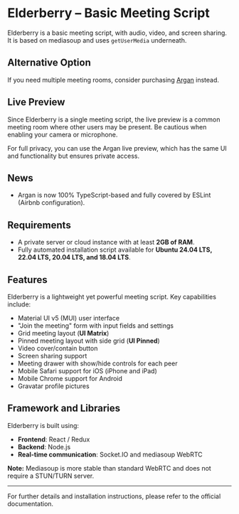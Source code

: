# Elderberry – Basic Meeting Script

Elderberry is a basic meeting script, with audio, video, and screen sharing. It is based on mediasoup and uses `getUserMedia` underneath.

## Alternative Option
If you need multiple meeting rooms, consider purchasing [Argan](https://codecanyon.net/item/argan-enterprise-meetings-platform-with-messaging-chat-audio-and-video-via-getusermedia/42356636) instead.

## Live Preview
Since Elderberry is a single meeting script, the live preview is a common meeting room where other users may be present. Be cautious when enabling your camera or microphone.

For full privacy, you can use the Argan live preview, which has the same UI and functionality but ensures private access.

## News
- Argan is now 100% TypeScript-based and fully covered by ESLint (Airbnb configuration).

## Requirements
- A private server or cloud instance with at least **2GB of RAM**.
- Fully automated installation script available for **Ubuntu 24.04 LTS, 22.04 LTS, 20.04 LTS, and 18.04 LTS**.

## Features
Elderberry is a lightweight yet powerful meeting script. Key capabilities include:

- Material UI v5 (MUI) user interface
- "Join the meeting" form with input fields and settings
- Grid meeting layout (**UI Matrix**)
- Pinned meeting layout with side grid (**UI Pinned**)
- Video cover/contain button
- Screen sharing support
- Meeting drawer with show/hide controls for each peer
- Mobile Safari support for iOS (iPhone and iPad)
- Mobile Chrome support for Android
- Gravatar profile pictures

## Framework and Libraries
Elderberry is built using:
- **Frontend**: React / Redux
- **Backend**: Node.js
- **Real-time communication**: Socket.IO and mediasoup WebRTC

**Note:** Mediasoup is more stable than standard WebRTC and does not require a STUN/TURN server.

---

For further details and installation instructions, please refer to the official documentation.

